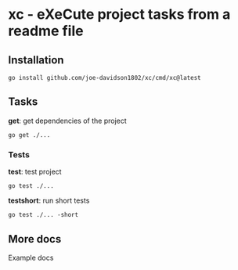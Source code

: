 # xc - eXeCute project tasks from a readme file

## Installation

```
go install github.com/joe-davidson1802/xc/cmd/xc@latest
```

## Tasks

__get__: get dependencies of the project
```
go get ./...
```

### Tests

__test__: test project
```
go test ./...
```

__testshort__: run short tests
```
go test ./... -short
```

## More docs

Example docs
